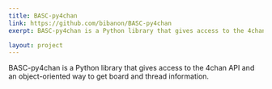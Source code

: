 ```yaml
---
title: BASC-py4chan
link: https://github.com/bibanon/BASC-py4chan
exerpt: BASC-py4chan is a Python library that gives access to the 4chan API and an object-oriented way to get board and thread information.

layout: project
---
```

BASC-py4chan is a Python library that gives access to the 4chan API and an object-oriented way to get board and thread information.
